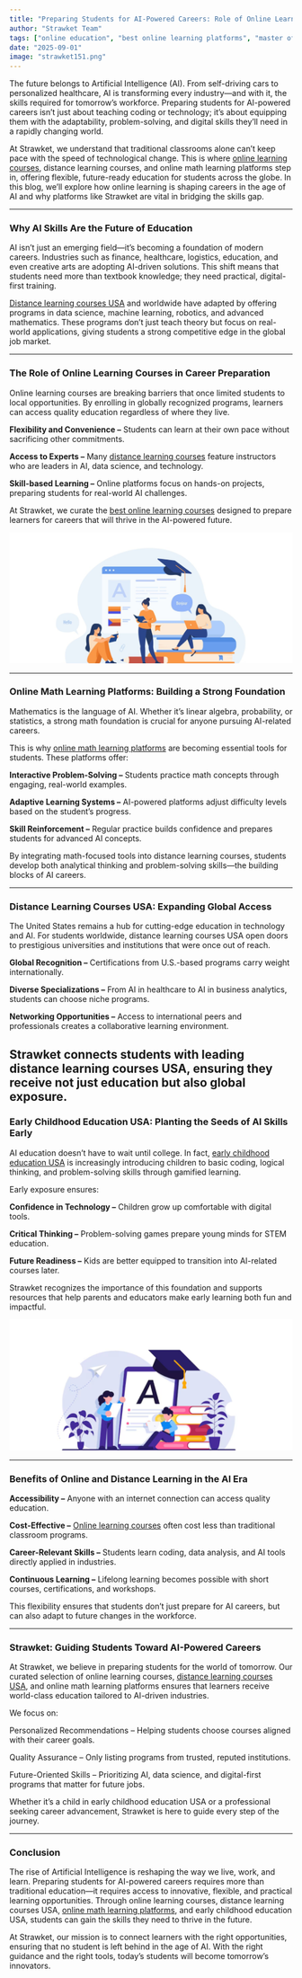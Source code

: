 ```yaml
---
title: "Preparing Students for AI-Powered Careers: Role of Online Learning"
author: "Strawket Team"
tags: ["online education", "best online learning platforms", "master of education online", "online education programs", "online teaching platforms"]
date: "2025-09-01"
image: "strawket151.png"
---
```



The future belongs to Artificial Intelligence (AI). From self-driving cars to personalized healthcare, AI is transforming every industry—and with it, the skills required for tomorrow’s workforce. Preparing students for AI-powered careers isn’t just about teaching coding or technology; it’s about equipping them with the adaptability, problem-solving, and digital skills they’ll need in a rapidly changing world.

At Strawket, we understand that traditional classrooms alone can’t keep pace with the speed of technological change. This is where [online learning courses](https://strawket.com/academies), distance learning courses, and online math learning platforms step in, offering flexible, future-ready education for students across the globe. In this blog, we’ll explore how online learning is shaping careers in the age of AI and why platforms like Strawket are vital in bridging the skills gap.

---

### Why AI Skills Are the Future of Education

AI isn’t just an emerging field—it’s becoming a foundation of modern careers. Industries such as finance, healthcare, logistics, education, and even creative arts are adopting AI-driven solutions. This shift means that students need more than textbook knowledge; they need practical, digital-first training.

[Distance learning courses USA](https://strawket.com/academies) and worldwide have adapted by offering programs in data science, machine learning, robotics, and advanced mathematics. These programs don’t just teach theory but focus on real-world applications, giving students a strong competitive edge in the global job market.

---

### The Role of Online Learning Courses in Career Preparation

Online learning courses are breaking barriers that once limited students to local opportunities. By enrolling in globally recognized programs, learners can access quality education regardless of where they live.

**Flexibility and Convenience –** Students can learn at their own pace without sacrificing other commitments.

**Access to Experts –** Many [distance learning courses](https://strawket.com/academies) feature instructors who are leaders in AI, data science, and technology.

**Skill-based Learning –** Online platforms focus on hands-on projects, preparing students for real-world AI challenges.

At Strawket, we curate the [best online learning courses](https://strawket.com/academies) designed to prepare learners for careers that will thrive in the AI-powered future.

![Strawket Image 152](https://raw.githubusercontent.com/premierchessacademy/strawket-content/main/images/strawket152.png)


---

### Online Math Learning Platforms: Building a Strong Foundation

Mathematics is the language of AI. Whether it’s linear algebra, probability, or statistics, a strong math foundation is crucial for anyone pursuing AI-related careers.

This is why [online math learning platforms](https://strawket.com/academies) are becoming essential tools for students. These platforms offer:

**Interactive Problem-Solving –** Students practice math concepts through engaging, real-world examples.

**Adaptive Learning Systems –** AI-powered platforms adjust difficulty levels based on the student’s progress.

**Skill Reinforcement –** Regular practice builds confidence and prepares students for advanced AI concepts.

By integrating math-focused tools into distance learning courses, students develop both analytical thinking and problem-solving skills—the building blocks of AI careers.

---

### Distance Learning Courses USA: Expanding Global Access

The United States remains a hub for cutting-edge education in technology and AI. For students worldwide, distance learning courses USA open doors to prestigious universities and institutions that were once out of reach.

**Global Recognition –** Certifications from U.S.-based programs carry weight internationally.

**Diverse Specializations –** From AI in healthcare to AI in business analytics, students can choose niche programs.

**Networking Opportunities –** Access to international peers and professionals creates a collaborative learning environment.

Strawket connects students with leading distance learning courses USA, ensuring they receive not just education but also global exposure.
---

### Early Childhood Education USA: Planting the Seeds of AI Skills Early

AI education doesn’t have to wait until college. In fact, [early childhood education USA](https://strawket.com/academies) is increasingly introducing children to basic coding, logical thinking, and problem-solving skills through gamified learning.

Early exposure ensures:

**Confidence in Technology –** Children grow up comfortable with digital tools.

**Critical Thinking –** Problem-solving games prepare young minds for STEM education.

**Future Readiness –** Kids are better equipped to transition into AI-related courses later.

Strawket recognizes the importance of this foundation and supports resources that help parents and educators make early learning both fun and impactful.

![Strawket Image 153](https://raw.githubusercontent.com/premierchessacademy/strawket-content/main/images/strawket153.png)


---

### Benefits of Online and Distance Learning in the AI Era

**Accessibility –** Anyone with an internet connection can access quality education.

**Cost-Effective –** [Online learning courses](https://strawket.com/academies) often cost less than traditional classroom programs.

**Career-Relevant Skills –** Students learn coding, data analysis, and AI tools directly applied in industries.

**Continuous Learning –** Lifelong learning becomes possible with short courses, certifications, and workshops.

This flexibility ensures that students don’t just prepare for AI careers, but can also adapt to future changes in the workforce.

---

### Strawket: Guiding Students Toward AI-Powered Careers

At Strawket, we believe in preparing students for the world of tomorrow. Our curated selection of online learning courses, [distance learning courses USA](https://strawket.com/academies), and online math learning platforms ensures that learners receive world-class education tailored to AI-driven industries.

We focus on:

Personalized Recommendations – Helping students choose courses aligned with their career goals.

Quality Assurance – Only listing programs from trusted, reputed institutions.

Future-Oriented Skills – Prioritizing AI, data science, and digital-first programs that matter for future jobs.

Whether it’s a child in early childhood education USA or a professional seeking career advancement, Strawket is here to guide every step of the journey.


---

### Conclusion

The rise of Artificial Intelligence is reshaping the way we live, work, and learn. Preparing students for AI-powered careers requires more than traditional education—it requires access to innovative, flexible, and practical learning opportunities. Through online learning courses, distance learning courses USA, [online math learning platforms](https://strawket.com/academies), and early childhood education USA, students can gain the skills they need to thrive in the future.

At Strawket, our mission is to connect learners with the right opportunities, ensuring that no student is left behind in the age of AI. With the right guidance and the right tools, today’s students will become tomorrow’s innovators.
